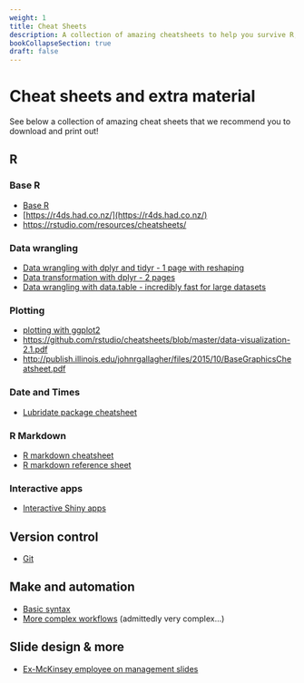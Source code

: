 ```yaml
---
weight: 1
title: Cheat Sheets
description: A collection of amazing cheatsheets to help you survive R, Git, and make!
bookCollapseSection: true
draft: false
---
```


# Cheat sheets and extra material

See below a collection of amazing cheat sheets that we recommend you to download and print out!

## R

### Base R

- [Base R](https://iqss.github.io/dss-workshops/R/Rintro/base-r-cheat-sheet.pdf)
- [https://r4ds.had.co.nz/](https://r4ds.had.co.nz/)
- https://rstudio.com/resources/cheatsheets/

### Data wrangling

- [Data wrangling with dplyr and tidyr - 1 page with reshaping](https://rstudio.com/wp-content/uploads/2015/02/data-wrangling-cheatsheet.pdf)
- [Data transformation with dplyr -  2 pages](https://github.com/rstudio/cheatsheets/raw/master/data-transformation.pdf)
- [Data wrangling with data.table - incredibly fast for large datasets](https://s3.amazonaws.com/assets.datacamp.com/blog_assets/datatable_Cheat_Sheet_R.pdf)

### Plotting

- [plotting with ggplot2](https://ggplot2.tidyverse.org/uploads/2015/02/data-wrangling-cheatsheet.pdf)
- https://github.com/rstudio/cheatsheets/blob/master/data-visualization-2.1.pdf
- http://publish.illinois.edu/johnrgallagher/files/2015/10/BaseGraphicsCheatsheet.pdf

### Date and Times
- [Lubridate package cheatsheet](https://github.com/rstudio/cheatsheets/raw/master/lubridate.pdf)

### R Markdown

- [R markdown cheatsheet](https://github.com/rstudio/cheatsheets/raw/master/rmarkdown-2.0.pdf)
- [R markdown reference sheet](https://www.rstudio.com/wp-content/uploads/2015/03/rmarkdown-reference.pdf)

### Interactive apps

- [Interactive Shiny apps](https://shiny.rstudio.com/images/shiny-cheatsheet.pdf)

## Version control

- [Git](https://education.github.com/git-cheat-sheet-education.pdf)

## Make and automation

- [Basic syntax](https://makefiletutorial.com)
- [More complex workflows](https://devhints.io/makefile) (admittedly very complex...)

## Slide design & more

- [Ex-McKinsey employee on management slides](https://www.youtube.com/watch?v=B2t2a7IzJMU&list=PLO9mZ8x4h8C7F_UdQvKW685Nvz4OYN6qs&index=2)
